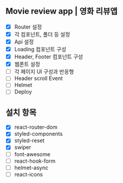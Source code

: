 ## Movie review app | 영화 리뷰앱

- [x] Router 설정
- [x] 각 컴포넌트, 폴더 등 설정
- [x] Api 설정
- [x] Loading 컴포넌트 구성
- [x] Header, Footer 컴포넌트 구성
- [x] 웹폰트 설정
- [ ] 각 페이지 UI 구성과 반응형
- [ ] Header scroll Event
- [ ] Helmet
- [ ] Deploy

## 설치 항목

- [x] react-router-dom
- [x] styled-components
- [x] styled-reset
- [x] swiper
- [ ] font-awesome
- [ ] react-hook-form
- [ ] helmet-async
- [ ] react-icons

<!-- 1.map
2.api
8.fetch
5.useQuery
7.axios
3.useParams
6.Swiper
9.globalStyled
4.helmet
-->
